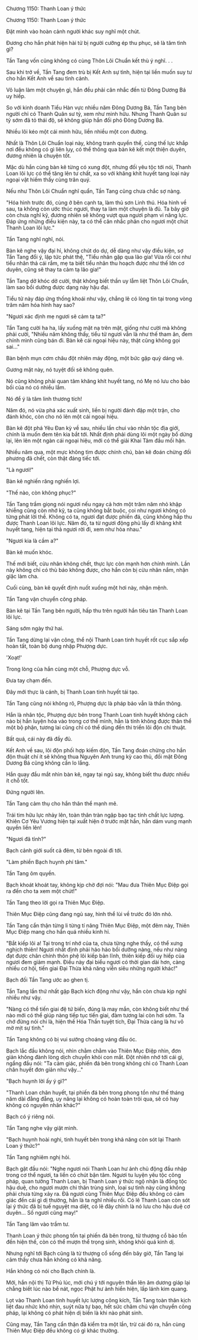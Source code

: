 




Chương 1150: Thanh Loan ý thức


Chương 1150: Thanh Loan ý thức

Đặt mình vào hoàn cảnh người khác suy nghĩ một chút.

Đương cho hắn phát hiện hài tử bị người cưỡng ép thu phục, sẽ là tâm tình gì?

Tần Tang vốn cũng không có cùng Thôn Lôi Chuẩn kết thù ý nghĩ. . .

Sau khi trở về, Tần Tang đem trù bị Kết Anh sự tình, hiện tại liền muốn suy tư cho hắn Kết Anh về sau tình cảnh.

Vô luận làm một chuyện gì, hắn đều phải cân nhắc đến từ Đông Dương Bá uy hiếp.

So với kinh doanh Tiểu Hàn vực nhiều năm Đông Dương Bá, Tần Tang bên người chỉ có Thanh Quân sư tỷ, xem như minh hữu. Nhưng Thanh Quân sư tỷ sớm đã tỏ thái độ, sẽ không giúp hắn đối phó Đông Dương Bá.

Nhiều lôi kéo một cái minh hữu, liền nhiều một con đường.

Nhất là Thôn Lôi Chuẩn loại này, không tranh quyền thế, cùng thế lực khắp nơi đều không có gì liên lụy, có thể thông qua bàn kê kết một thiện duyên, đương nhiên là chuyện tốt.

Mặc dù hắn cùng bàn kê từng có xung đột, nhưng đối yêu tộc tới nói, Thanh Loan lôi lực có thể tăng lên tư chất, xa so với khăng khít huyết tang loại này ngoại vật hiếm thấy cùng trân quý.

Nếu như Thôn Lôi Chuẩn nghĩ quẩn, Tần Tang cũng chưa chắc sợ nàng.

"Hóa hình trước đó, cùng ở bên cạnh ta, làm thủ sơn Linh thú. Hóa hình về sau, ta không còn ước thúc ngươi, thay ta làm một chuyện là đủ. Ta bây giờ còn chưa nghĩ kỹ, đương nhiên sẽ không vượt qua ngươi phạm vi năng lực. Đáp ứng những điều kiện này, ta có thể cân nhắc phân cho ngươi một chút Thanh Loan lôi lực."

Tần Tang nghĩ nghĩ, nói.

Bàn kê nghe vậy đại hỉ, không chút do dự, dễ dàng như vậy điều kiện, sợ Tần Tang đổi ý, lập tức phát thệ, "Tiểu nhân gặp qua lão gia! Vừa rồi coi như tiểu nhân thả cái rắm, mẹ ta biết tiểu nhân thu hoạch được như thế lớn cơ duyên, cũng sẽ thay ta cảm tạ lão gia!"

Tần Tang dở khóc dở cười, thật không biết thần uy lẫm liệt Thôn Lôi Chuẩn, làm sao bồi dưỡng được dạng này hậu đại.

Tiểu tử này đáp ứng thống khoái như vậy, chẳng lẽ có lòng tin tại trong vòng trăm năm hóa hình hay sao?

"Ngươi xác định mẹ ngươi sẽ cảm tạ ta?"

Tần Tang cười ha ha, lấy xuống mặt nạ trên mặt, giống như cười mà không phải cười, "Nhiều năm không thấy, tiểu tử ngươi vẫn là như thế tham ăn, đem chính mình cũng bán đi. Bàn kê cái ngoại hiệu này, thật cũng không gọi sai..."

Bàn bệnh mụn cơm châu đột nhiên máy động, một bức gặp quỷ dáng vẻ.

Gương mặt này, nó tuyệt đối sẽ không quên.

Nó cũng không phải quan tâm khăng khít huyết tang, nó Mẹ nó lưu cho bảo bối của nó có nhiều lắm.

Nó để ý là tâm linh thương tích!

Năm đó, nó vừa phá xác xuất sinh, liền bị người đánh đập một trận, cho đánh khóc, còn cho nó lên một cái ngoại hiệu.

Bàn kê đột phá Yêu Đan kỳ về sau, nhiều lần chui vào nhân tộc địa giới, chính là muốn đem tên kia bắt tới. Nhất định phải dùng lôi một ngày bổ dừng lại, lên lên một ngàn cái ngoại hiệu, mới có thể giải Khai Tâm đầu mối hận.

Nhiều năm qua, một mực không tìm được chính chủ, bàn kê đoán chừng đối phương đã chết, còn thật đáng tiếc tới.

"Là ngươi!"

Bàn kê nghiến răng nghiến lợi.

"Thế nào, còn không phục?"

Tần Tang trầm giọng nói ngươi nếu ngay cả hơn một trăm năm nhỏ khập khiễng cũng còn nhớ kỹ, ta cũng không bắt buộc, coi như ngươi không có từng phát lời thề. Không có ta, ngươi đạt được phiến đá, cũng không hấp thu được Thanh Loan lôi lực. Năm đó, ta từ ngươi động phủ lấy đi khăng khít huyết tang, hiện tại thả ngươi rời đi, xem như hòa nhau."

"Ngươi kia là cầm a?"

Bàn kê muốn khóc.

Thế mới biết, cừu nhân không chết, thực lực còn mạnh hơn chính mình. Lần này không chỉ có thù báo không được, cho hắn còn bị cừu nhân nắm, nhận giặc làm cha.

Cuối cùng, bàn kê quyết định nuốt xuống một hơi này, nhận mệnh.

Tần Tang vận chuyển công pháp.

Bàn kê tại Tần Tang bên người, hấp thu trên người hắn tiêu tán Thanh Loan lôi lực.

Sáng sớm ngày thứ hai.

Tần Tang dừng lại vận công, thể nội Thanh Loan tinh huyết rốt cục sắp xếp hoàn tất, toàn bộ dung nhập Phượng dực.

'Xoạt!'

Trong lòng của hắn cùng một chỗ, Phượng dực vỗ.

Đưa tay chạm đến.

Đây mới thực là cánh, bị Thanh Loan tinh huyết tái tạo.

Tần Tang cũng nói không rõ, Phượng dực là pháp bảo vẫn là thần thông.

Hắn là nhân tộc, Phượng dực bên trong Thanh Loan tinh huyết không cách nào bị hắn luyện hóa vào trong cơ thể mình, hẳn là tính không được thân thể một bộ phận, tương lai cũng chỉ có thể dùng đến thi triển lôi độn chi thuật.

Bất quá, cái này đã đầy đủ.

Kết Anh về sau, lôi độn phối hợp kiếm độn, Tần Tang đoán chừng cho hắn độn thuật chí ít sẽ không thua Nguyên Anh trung kỳ cao thủ, đối mặt Đông Dương Bá cũng không cần lo lắng.

Hắn quay đầu mắt nhìn bàn kê, ngay tại ngủ say, không biết thu được nhiều ít chỗ tốt.

Đứng người lên.

Tần Tang cảm thụ cho hắn thân thể mạnh mẽ.

Trái tim hữu lực nhảy lên, toàn thân tràn ngập bạo tạc tính chất lực lượng. Khiên Cơ Yêu Vương hiện tại xuất hiện ở trước mặt hắn, hắn dám vung mạnh quyền liền lên!

"Ngươi đã tỉnh?"

Bạch cảnh giới suốt cả đêm, từ bên ngoài đi tới.

"Làm phiền Bạch huynh phí tâm."

Tần Tang ôm quyền.

Bạch khoát khoát tay, không kịp chờ đợi nói: "Mau đưa Thiên Mục Điệp gọi ra đến cho ta xem một chút!"

Tần Tang theo lời gọi ra Thiên Mục Điệp.

Thiên Mục Điệp cũng đang ngủ say, hình thể lùi về trước đó lớn nhỏ.

Tần Tang cẩn thận từng li từng tí nâng Thiên Mục Điệp, một đêm này, Thiên Mục Điệp mang cho hắn quá nhiều kinh hỉ.

"Bắt kiếp lôi a! Tại trong trí nhớ của ta, chưa từng nghe thấy, có thể xưng nghịch thiên! Ngươi nhất định phải hảo hảo bồi dưỡng nàng, nếu như nàng đạt được chân chính thôn phệ lôi kiếp bản lĩnh, thiên kiếp đối uy hiếp của ngươi đem giảm mạnh. Điều này đại biểu ngươi có thời gian dài hơn, càng nhiều cơ hội, tiến giai Đại Thừa khả năng viễn siêu những người khác!"

Bạch đối Tần Tang ước ao ghen tị.

Tần Tang lần thứ nhất gặp Bạch kích động như vậy, hắn còn chưa kịp nghĩ nhiều như vậy.

"Nàng có thể tiến giai đệ tứ biến, đúng là may mắn, còn không biết như thế nào mới có thể giúp nàng tiếp tục tiến giai, đàm tương lai còn hơi sớm. Ta chớ đừng nói chi là, hiện thế Hóa Thần tuyệt tích, Đại Thừa càng là hư vô mờ mịt sự tình."

Tần Tang không có bị vui sướng choáng váng đầu óc.

Bạch lắc đầu không nói, nhìn chằm chằm vào Thiên Mục Điệp nhìn, đơn giản không đành lòng dịch chuyển khỏi con mắt. Đột nhiên nhớ tới cái gì, ngẩng đầu nói: "Ta cảm giác, phiến đá bên trong không chỉ có Thanh Loan chân huyết đơn giản như vậy..."

"Bạch huynh lời ấy ý gì?"

"Thanh Loan chân huyết, tại phiến đá bên trong phong tồn như thế tháng năm dài đằng đẵng, uy năng lại không có hoàn toàn trôi qua, sẽ có hay không có nguyên nhân khác?"

Bạch có ý riêng nói.

Tần Tang nghe vậy giật mình.

"Bạch huynh hoài nghi, tinh huyết bên trong khả năng còn sót lại Thanh Loan ý thức?"

Tần Tang nghiêm nghị hỏi.

Bạch gật đầu nói: "Nghe ngươi nói Thanh Loan hư ảnh chủ động đầu nhập trong cơ thể ngươi, ta liền có chút bận tâm. Ngươi tu luyện yêu tộc công pháp, quan tưởng Thanh Loan, bị Thanh Loan ý thức ngộ nhận là đồng tộc hậu duệ, cho ngươi mượn chi thân trùng sinh, loại sự tình này cũng không phải chưa từng xảy ra. Đã ngươi cùng Thiên Mục Điệp đều không có cảm giác đến cái gì dị thường, hẳn là ta nghĩ nhiều rồi. Có lẽ Thanh Loan còn sót lại ý thức đã bị tuế nguyệt ma diệt, có lẽ đây chính là nó lưu cho hậu duệ cơ duyên... Số ngươi cũng may!"

Tần Tang lâm vào trầm tư.

Thanh Loan ý thức phong tồn tại phiến đá bên trong, từ thượng cổ bảo tồn đến hiện thế, còn có thể mượn thể trọng sinh, không khỏi quá kinh dị.

Nhưng nghĩ tới Bạch cũng là từ thượng cổ sống đến bây giờ, Tần Tang lại cảm thấy chưa hẳn không có khả năng.

Hắn không có nói cho Bạch chính là.

Mới, hắn nội thị Tử Phủ lúc, mới chú ý tới nguyên thần lên âm dương giáp lại chẳng biết lúc nào bể nát, ngọc Phật hư ảnh hiển hiện, lấp lánh kim quang.

Lọt vào Thanh Loan tinh huyết lực lượng công kích, Tần Tang toàn thân kịch liệt đau nhức khó nhịn, suýt nữa tự bạo, hết sức chăm chú vận chuyển công pháp, lại không có phát hiện dị biến là khi nào phát sinh.

Cũng may, Tần Tang cẩn thận đã kiểm tra một lần, trừ cái đó ra, hắn cùng Thiên Mục Điệp đều không có gì khác thường.




